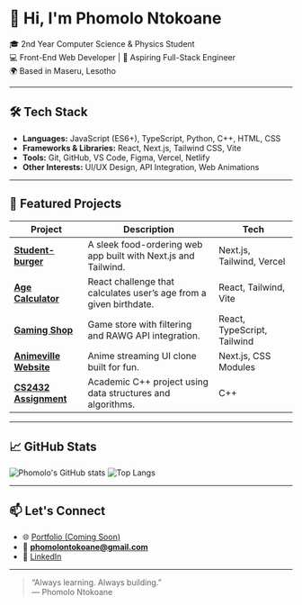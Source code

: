 # 👋 Hi, I'm Phomolo Ntokoane

🎓 2nd Year Computer Science & Physics Student  
💻 Front-End Web Developer | 🚀 Aspiring Full-Stack Engineer  
🌍 Based in Maseru, Lesotho  

---

## 🛠️ Tech Stack

- **Languages:** JavaScript (ES6+), TypeScript, Python, C++, HTML, CSS
- **Frameworks & Libraries:** React, Next.js, Tailwind CSS, Vite
- **Tools:** Git, GitHub, VS Code, Figma, Vercel, Netlify
- **Other Interests:** UI/UX Design, API Integration, Web Animations

---

## 📌 Featured Projects

| Project | Description | Tech |
|--------|-------------|------|
| [**Student-burger**](https://github.com/phomolontokoane/Student-burger) | A sleek food-ordering web app built with Next.js and Tailwind. | Next.js, Tailwind, Vercel |
| [**Age Calculator**](https://github.com/phomolontokoane/age-calculator) | React challenge that calculates user’s age from a given birthdate. | React, Tailwind, Vite |
| [**Gaming Shop**](https://github.com/phomolontokoane/gaming-shop) | Game store with filtering and RAWG API integration. | React, TypeScript, Tailwind |
| [**Animeville Website**](https://github.com/phomolontokoane/animeville-website) | Anime streaming UI clone built for fun. | Next.js, CSS Modules |
| [**CS2432 Assignment**](https://github.com/phomolontokoane/CS2432-Assignment) | Academic C++ project using data structures and algorithms. | C++ |

---

## 📈 GitHub Stats

![Phomolo's GitHub stats](https://github-readme-stats.vercel.app/api?username=phomolontokoane&show_icons=true&theme=tokyonight)
![Top Langs](https://github-readme-stats.vercel.app/api/top-langs/?username=phomolontokoane&layout=compact&theme=tokyonight)

---

## 📫 Let's Connect

- 🌐 [Portfolio (Coming Soon)]()
- 📧 **phomolontokoane@gmail.com**
- 💼 [LinkedIn](https://linkedin.com/in/phomolo-ntokoane-ab8a7b1a7)

---

> “Always learning. Always building.”  
> — Phomolo Ntokoane
